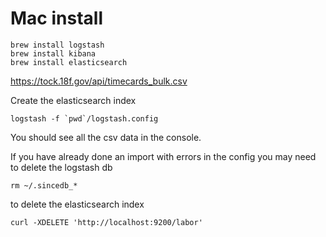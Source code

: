 
# Mac install

```
brew install logstash
brew install kibana
brew install elasticsearch
```

https://tock.18f.gov/api/timecards_bulk.csv

Create the elasticsearch index
```
logstash -f `pwd`/logstash.config
```

You should see all the csv data in the console.

If you have already done an import with errors in the config you may need to
delete the logstash db

```
rm ~/.sincedb_*
```


to delete the elasticsearch index

```
curl -XDELETE 'http://localhost:9200/labor'
```
